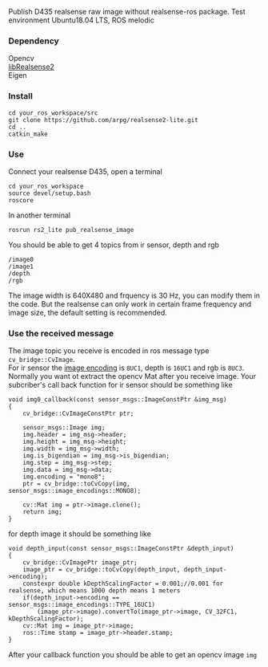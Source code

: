 Publish D435 realsense raw image without realsense-ros package. Test environment Ubuntu18.04 LTS, ROS melodic
### Dependency
Opencv <br>
[libRealsense2](https://github.com/IntelRealSense/librealsense) <br>
Eigen <br>
### Install
```
cd your_ros_workspace/src
git clone https://github.com/arpg/realsense2-lite.git
cd ..
catkin_make
```
### Use
Connect your realsense D435, open a terminal
```
cd your_ros_workspace
source devel/setup.bash
roscore
```
In another terminal
```
rosrun rs2_lite pub_realsense_image
```
You should be able to get 4 topics from ir sensor, depth and rgb
```
/image0
/image1
/depth
/rgb
```
The image width is 640X480 and frquency is 30 Hz, you can modify them in the code. But the realsense can only work in certain frame frequency and image size, the default setting is recommended.

### Use the received message
The image topic you receive is encoded in ros message type `cv_bridge::CvImage`. <br>
For ir sensor the [image encoding](http://docs.ros.org/jade/api/sensor_msgs/html/namespacesensor__msgs_1_1image__encodings.html) is `8UC1`, depth is `16UC1` and rgb is `8UC3`.
Normally you want ot extract the opencv Mat after you receive image. Your subcriber's call back function for ir sensor should be something like
```
void img0_callback(const sensor_msgs::ImageConstPtr &img_msg)
{
    cv_bridge::CvImageConstPtr ptr;

    sensor_msgs::Image img;
    img.header = img_msg->header;
    img.height = img_msg->height;
    img.width = img_msg->width;
    img.is_bigendian = img_msg->is_bigendian;
    img.step = img_msg->step;
    img.data = img_msg->data;
    img.encoding = "mono8";
    ptr = cv_bridge::toCvCopy(img, sensor_msgs::image_encodings::MONO8);

    cv::Mat img = ptr->image.clone();
    return img;
}
```
for depth image it should be something like
```
void depth_input(const sensor_msgs::ImageConstPtr &depth_input)
{    
    cv_bridge::CvImagePtr image_ptr;
    image_ptr = cv_bridge::toCvCopy(depth_input, depth_input->encoding);
    constexpr double kDepthScalingFactor = 0.001;//0.001 for realsense, which means 1000 depth means 1 meters
    if(depth_input->encoding == sensor_msgs::image_encodings::TYPE_16UC1)
        (image_ptr->image).convertTo(image_ptr->image, CV_32FC1, kDepthScalingFactor);
    cv::Mat img = image_ptr->image;
    ros::Time stamp = image_ptr->header.stamp;
}
```
After your callback function you should be able to get an opencv image `img`
